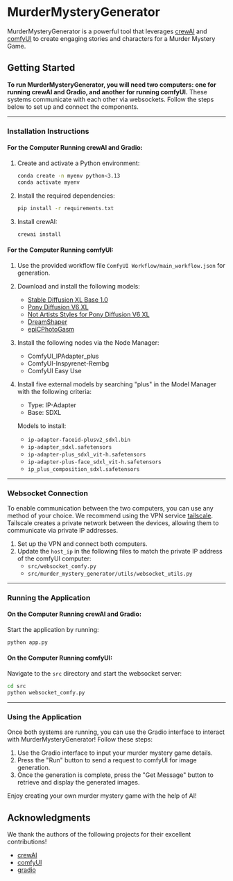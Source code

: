 # MurderMysteryGenerator

MurderMysteryGenerator is a powerful tool that leverages [crewAI](https://crewai.com) and [comfyUI](https://www.comfy.org/) to create engaging stories and characters for a Murder Mystery Game.

## Getting Started

**To run MurderMysteryGenerator, you will need two computers: one for running crewAI and Gradio, and another for running comfyUI.** These systems communicate with each other via websockets. Follow the steps below to set up and connect the components.

---

### Installation Instructions

#### For the Computer Running crewAI and Gradio:

1. Create and activate a Python environment:
    ```bash
    conda create -n myenv python<3.13
    conda activate myenv
    ```

2. Install the required dependencies:
    ```bash
    pip install -r requirements.txt
    ```

3. Install crewAI:
    ```bash
    crewai install
    ```

#### For the Computer Running comfyUI:

1. Use the provided workflow file `ComfyUI Workflow/main_workflow.json` for generation.

2. Download and install the following models:
    - [Stable Diffusion XL Base 1.0](https://huggingface.co/stabilityai/stable-diffusion-xl-base-1.0/blob/main/sd_xl_base_1.0.safetensors)
    - [Pony Diffusion V6 XL](https://civitai.com/models/257749/pony-diffusion-v6-xl)
    - [Not Artists Styles for Pony Diffusion V6 XL](https://civitai.com/models/264290/styles-for-pony-diffusion-v6-xl-not-artists-styles)
    - [DreamShaper](https://civitai.com/models/4384/dreamshaper)
    - [epiCPhotoGasm](https://civitai.com/models/132632?modelVersionId=177124)

3. Install the following nodes via the Node Manager:
    - ComfyUI_IPAdapter_plus
    - ComfyUI-Inspyrenet-Rembg
    - ComfyUI Easy Use

4. Install five external models by searching "plus" in the Model Manager with the following criteria:
    - Type: IP-Adapter
    - Base: SDXL

    Models to install:
    - `ip-adapter-faceid-plusv2_sdxl.bin`
    - `ip-adapter_sdxl.safetensors`
    - `ip-adapter-plus_sdxl_vit-h.safetensors`
    - `ip-adapter-plus-face_sdxl_vit-h.safetensors`
    - `ip_plus_composition_sdxl.safetensors`

---

### Websocket Connection

To enable communication between the two computers, you can use any method of your choice. We recommend using the VPN service [tailscale](https://tailscale.com/). Tailscale creates a private network between the devices, allowing them to communicate via private IP addresses.

1. Set up the VPN and connect both computers.
2. Update the `host_ip` in the following files to match the private IP address of the comfyUI computer:
    - `src/websocket_comfy.py`
    - `src/murder_mystery_generator/utils/websocket_utils.py`

---

### Running the Application

#### On the Computer Running crewAI and Gradio:
Start the application by running:
```bash
python app.py
```

#### On the Computer Running comfyUI:
Navigate to the `src` directory and start the websocket server:
```bash
cd src
python websocket_comfy.py
```

---

### Using the Application

Once both systems are running, you can use the Gradio interface to interact with MurderMysteryGenerator! Follow these steps:

1. Use the Gradio interface to input your murder mystery game details.
2. Press the "Run" button to send a request to comfyUI for image generation.
3. Once the generation is complete, press the "Get Message" button to retrieve and display the generated images.

Enjoy creating your own murder mystery game with the help of AI!

## Acknowledgments

We thank the authors of the following projects for their excellent contributions!

- [crewAI](https://github.com/crewAIInc/crewAI)
- [comfyUI](https://github.com/comfyanonymous/ComfyUI)
- [gradio](https://github.com/gradio-app/gradio)